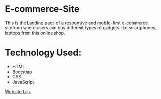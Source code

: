 # E-commerce-Site
This is the Landing page of a responsive and mobile-first e-commerce sitefrom where users can buy different types of gadgets like smartphones, laptops from this online shop.

# Technology Used: <br>
<ul>
<li>HTML </li>
<li>Bootstrap </li>
<li>CSS </li>
<li>JavaScript </li>
</ul>


  <a href="https://nihalmorshed.github.io/E-commerce-Site/">Website Link</a>
